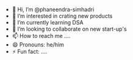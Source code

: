 - 👋 Hi, I’m @phaneendra-simhadri
- 👀 I’m interested in crating new products
- 🌱 I’m currently learning DSA
- 💞️ I’m looking to collaborate on new start-up's
- 📫 How to reach me ....
- 😄 Pronouns: he/him
- ⚡ Fun fact: ....

<!---
phaneendra-simhadri/phaneendra-simhadri is a ✨ special ✨ repository because its `README.md` (this file) appears on your GitHub profile.
You can click the Preview link to take a look at your changes.
--->
